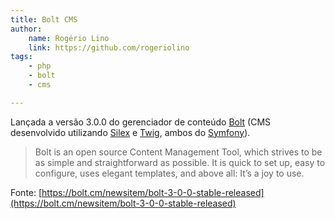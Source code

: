```yaml
---
title: Bolt CMS
author:
    name: Rogério Lino
    link: https://github.com/rogeriolino
tags:
    - php
    - bolt
    - cms

---
```


Lançada a versão 3.0.0 do gerenciador de conteúdo [Bolt](https://bolt.cm/) (CMS desenvolvido utilizando [Silex](http://silex.sensiolabs.org/) e [Twig](http://twig.sensiolabs.org/), ambos do [Symfony](https://symfony.com/)).

>Bolt is an open source Content Management Tool, which strives to be as simple and straightforward as possible. It is quick to set up, easy to configure, uses elegant templates, and above all: It’s a joy to use.

Fonte: [https://bolt.cm/newsitem/bolt-3-0-0-stable-released](https://bolt.cm/newsitem/bolt-3-0-0-stable-released)
